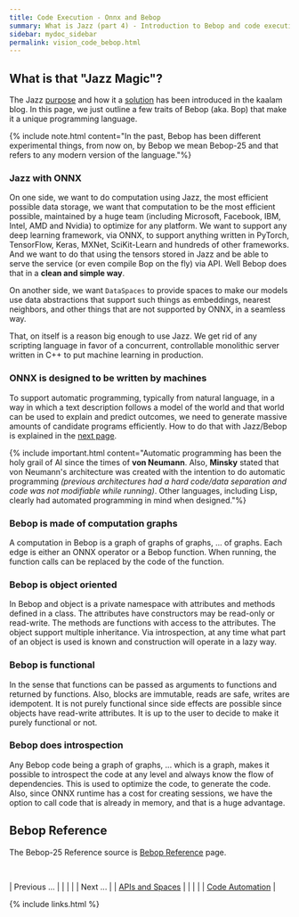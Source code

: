 ```yaml
---
title: Code Execution - Onnx and Bebop
summary: What is Jazz (part 4) - Introduction to Bebop and code execution
sidebar: mydoc_sidebar
permalink: vision_code_bebop.html
---
```


## What is that "Jazz Magic"?

The Jazz [purpose](/kaalam/2018/10/04/why_jazz.html) and how it a [solution](/kaalam/2018/10/01/how_is_jazz_a_solution.html) has been
introduced in the kaalam blog. In this page, we just outline a few traits of Bebop (aka. Bop) that make it a unique programming language.

{% include note.html content="In the past, Bebop has been different experimental things, from now on, by Bebop we mean Bebop-25 and that
refers to any modern version of the language."%}


### Jazz with ONNX

On one side, we want to do computation using Jazz, the most efficient possible data storage, we want that computation to be the most
efficient possible, maintained by a huge team (including Microsoft, Facebook, IBM, Intel, AMD and Nvidia) to optimize for any platform.
We want to support any deep learning framework, via ONNX, to support anything written in PyTorch, TensorFlow, Keras, MXNet, SciKit-Learn
and hundreds of other frameworks. And we want to do that using the tensors stored in Jazz and be able to serve the service (or even compile
Bop on the fly) via API. Well Bebop does that in a **clean and simple way**.

On another side, we want `DataSpaces` to provide spaces to make our models use data abstractions that support such things as embeddings,
nearest neighbors, and other things that are not supported by ONNX, in a seamless way.

That, on itself is a reason big enough to use Jazz. We get rid of any scripting language in favor of a concurrent, controllable monolithic
server written in C++ to put machine learning in production.


### ONNX is designed to be written by machines

To support automatic programming, typically from natural language, in a way in which a text description follows a model of the world and
that world can be used to explain and predict outcomes, we need to generate massive amounts of candidate programs efficiently. How to do
that with Jazz/Bebop is explained in the [next page](vision_models.html).

{% include important.html content="Automatic programming has been the holy grail of AI since the times of <b>von Neumann</b>. Also,
<b>Minsky</b> stated that von Neumann's architecture was created with the intention to do automatic programming <i>(previous architectures
had a hard code/data separation and code was not modifiable while running)</i>. Other languages, including Lisp, clearly had automated
programming in mind when designed."%}


### Bebop is made of computation graphs

A computation in Bebop is a graph of graphs of graphs, ... of graphs. Each edge is either an ONNX operator or a Bebop function. When
running, the function calls can be replaced by the code of the function.


### Bebop is object oriented

In Bebop and object is a private namespace with attributes and methods defined in a class. The attributes have constructors may be
read-only or read-write. The methods are functions with access to the attributes. The object support multiple inheritance.
Via introspection, at any time what part of an object is used is known and construction will operate in a lazy way.


### Bebop is functional

In the sense that functions can be passed as arguments to functions and returned by functions. Also, blocks are immutable, reads are safe,
writes are idempotent. It is not purely functional since side effects are possible since objects have read-write attributes.
It is up to the user to decide to make it purely functional or not.


### Bebop does introspection

Any Bebop code being a graph of graphs, ... which is a graph, makes it possible to introspect the code at any level and always know
the flow of dependencies. This is used to optimize the code, to generate the code. Also, since ONNX runtime has a cost for creating
sessions, we have the option to call code that is already in memory, and that is a huge advantage.


## Bebop Reference

The Bebop-25 Reference source is [Bebop Reference](bop_reference.html) page.


<br/>

| <span class="label label-default">Previous ...</span> | | | | | <span class="label label-info">Next ...</span> |
| [APIs and Spaces](vision_apis_spaces.html) | | | | | [Code Automation](vision_models.html) |

{% include links.html %}
